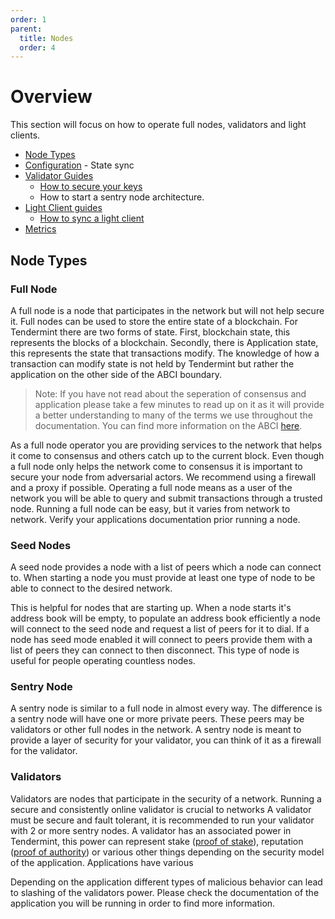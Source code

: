 ```yaml
---
order: 1
parent:
  title: Nodes
  order: 4
---
```

# Overview

This section will focus on how to operate full nodes, validators and light clients.

- [Node Types](#node-types)
- [Configuration](./configuration.md)
        - State sync
- [Validator Guides](./validators.md)
  - [How to secure your keys](./validators.md#validator_keys)
  - How to start a sentry node architecture.
- [Light Client guides](./light-client.md)
  - [How to sync a light client](./light-client.md#)
- [Metrics](./metrics.md)

## Node Types

### Full Node

 A full node is a node that participates in the network but will not help secure it. Full nodes can be used to store the entire state of a blockchain. For Tendermint there are two forms of state. First, blockchain state, this represents the blocks of a blockchain.  Secondly, there is Application state, this represents the state that transactions modify. The knowledge of how a transaction can modify state is not held by Tendermint but rather the application on the other side of the ABCI boundary.

 > Note: If you have not read about the seperation of consensus and application please take a few minutes to read up on it as it will provide a better understanding to many of the terms we use throughout the documentation. You can find more information on the ABCI [here](../app-dev/app-architecture.md).

 As a full node operator you are providing services to the network that helps it come to consensus and others catch up to the current block. Even though a full node only helps the network come to consensus it is important to secure your node from adversarial actors. We recommend using a firewall and a proxy if possible. Operating a full node means as a user of the network you will be able to query and submit transactions through a trusted node. Running a full node can be easy, but it varies from network to network. Verify your applications documentation prior running a node.

### Seed Nodes

 A seed node provides a node with a list of peers which a node can connect to. When starting a node you must provide at least one type of node to be able to connect to the desired network.

 This is helpful for nodes that are starting up. When a node starts it's address book will be empty, to populate an address book efficiently a node will connect to the seed node and request a list of peers for it to dial. If a node has seed mode enabled it will connect to peers provide them with a list of peers they can connect to then disconnect. This type of node is useful for people operating countless nodes.

### Sentry Node

 A sentry node is similar to a full node in almost every way. The difference is a sentry node will have one or more private peers. These peers may be validators or other full nodes in the network. A sentry node is meant to provide a layer of security for your validator, you can think of it as a firewall for the validator.

### Validators

Validators are nodes that participate in the security of a network. Running a secure and consistently online validator is crucial to networks A validator must be secure and fault tolerant, it is recommended to run your validator with 2 or more sentry nodes. A validator has an associated power in Tendermint, this power can represent stake ([proof of stake](https://en.wikipedia.org/wiki/Proof_of_stake)), reputation ([proof of authority](https://en.wikipedia.org/wiki/Proof_of_authority)) or various other things depending on the security model of the application. Applications have various

Depending on the application different types of malicious behavior can lead to slashing of the validators power. Please check the documentation of the application you will be running in order to find more information.
